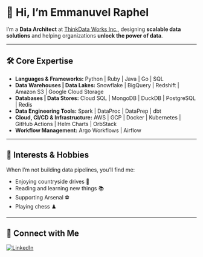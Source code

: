 # 👋 Hi, I’m Emmanuvel Raphel

I’m a **Data Architect** at [ThinkData Works Inc.](https://www.thinkdataworks.com/), designing **scalable data solutions** and helping organizations **unlock the power of data**.  

---

## 🛠️ Core Expertise

- **Languages & Frameworks:** Python | Ruby | Java | Go | SQL  
- **Data Warehouses | Data Lakes:** Snowflake | BigQuery | Redshift | Amazon S3 | Google Cloud Storage
- **Databases | Data Stores:** Cloud SQL | MongoDB | DuckDB | PostgreSQL | Redis
- **Data Engineering Tools:** Spark | DataProc | DataPrep | dbt  
- **Cloud, CI/CD & Infrastructure:** AWS | GCP | Docker | Kubernetes | GitHub Actions | Helm Charts | OrbStack  
- **Workflow Management:** Argo Workflows | Airflow  
---

## 🌱 Interests & Hobbies

When I’m not building data pipelines, you’ll find me:  

- Enjoying countryside drives 🚗  
- Reading and learning new things 📚  
- Supporting Arsenal ⚽  
- Playing chess ♟️  

---

## 🔗 Connect with Me

[![LinkedIn](https://img.shields.io/badge/LinkedIn-Emmanuvel-blue?logo=linkedin&logoColor=white)](https://www.linkedin.com/in/raphelemmanuvel/)   
